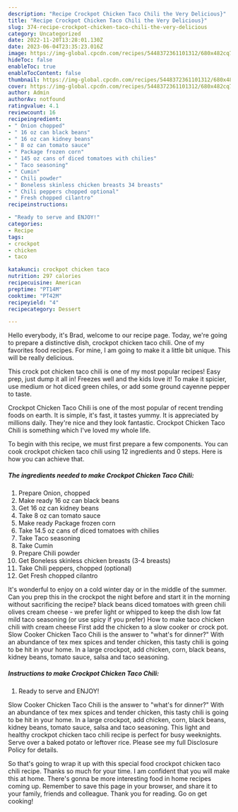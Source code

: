 ```yaml
---
description: "Recipe Crockpot Chicken Taco Chili the Very Delicious}"
title: "Recipe Crockpot Chicken Taco Chili the Very Delicious}"
slug: 374-recipe-crockpot-chicken-taco-chili-the-very-delicious
category: Uncategorized
date: 2022-11-20T13:28:01.130Z
date: 2023-06-04T23:35:23.016Z
image: https://img-global.cpcdn.com/recipes/5448372361101312/680x482cq70/crockpot-chicken-taco-chili-recipe-main-photo.jpg
hideToc: false
enableToc: true
enableTocContent: false
thumbnail: https://img-global.cpcdn.com/recipes/5448372361101312/680x482cq70/crockpot-chicken-taco-chili-recipe-main-photo.jpg
cover: https://img-global.cpcdn.com/recipes/5448372361101312/680x482cq70/crockpot-chicken-taco-chili-recipe-main-photo.jpg
author: Admin
authorAv: notfound
ratingvalue: 4.1
reviewcount: 16
recipeingredient:
- " Onion chopped"
- " 16 oz can black beans"
- " 16 oz can kidney beans"
- " 8 oz can tomato sauce"
- " Package frozen corn"
- " 145 oz cans of diced tomatoes with chilies"
- " Taco seasoning"
- " Cumin"
- " Chili powder"
- " Boneless skinless chicken breasts 34 breasts"
- " Chili peppers chopped optional"
- " Fresh chopped cilantro"
recipeinstructions:

- "Ready to serve and ENJOY!"
categories:
- Recipe
tags:
- crockpot
- chicken
- taco

katakunci: crockpot chicken taco 
nutrition: 297 calories
recipecuisine: American
preptime: "PT14M"
cooktime: "PT42M"
recipeyield: "4"
recipecategory: Dessert

---
```



Hello everybody, it's Brad, welcome to our recipe page. Today, we're going to prepare a distinctive dish, crockpot chicken taco chili. One of my favorites food recipes. For mine, I am going to make it a little bit unique. This will be really delicious.

This crock pot chicken taco chili is one of my most popular recipes! Easy prep, just dump it all in! Freezes well and the kids love it! To make it spicier, use medium or hot diced green chiles, or add some ground cayenne pepper to taste.

Crockpot Chicken Taco Chili is one of the most popular of recent trending foods on earth. It is simple, it's fast, it tastes yummy. It is appreciated by millions daily. They're nice and they look fantastic. Crockpot Chicken Taco Chili is something which I've loved my whole life.


To begin with this recipe, we must first prepare a few components. You can cook crockpot chicken taco chili using 12 ingredients and 0 steps. Here is how you can achieve that.

<!--inarticleads1-->

##### The ingredients needed to make Crockpot Chicken Taco Chili:

1. Prepare  Onion, chopped
1. Make ready  16 oz can black beans
1. Get  16 oz can kidney beans
1. Take  8 oz can tomato sauce
1. Make ready  Package frozen corn
1. Take  14.5 oz cans of diced tomatoes with chilies
1. Take  Taco seasoning
1. Take  Cumin
1. Prepare  Chili powder
1. Get  Boneless skinless chicken breasts (3-4 breasts)
1. Take  Chili peppers, chopped (optional)
1. Get  Fresh chopped cilantro


It&#39;s wonderful to enjoy on a cold winter day or in the middle of the summer. Can you prep this in the crockpot the night before and start it in the morning without sacrificing the recipe? black beans diced tomatoes with green chili olives cream cheese - we prefer light or whipped to keep the dish low fat mild taco seasoning (or use spicy if you prefer) How to make taco chicken chili with cream cheese First add the chicken to a slow cooker or crock pot. Slow Cooker Chicken Taco Chili is the answer to &#34;what&#39;s for dinner?&#34; With an abundance of tex mex spices and tender chicken, this tasty chili is going to be hit in your home. In a large crockpot, add chicken, corn, black beans, kidney beans, tomato sauce, salsa and taco seasoning. 

<!--inarticleads2-->

##### Instructions to make Crockpot Chicken Taco Chili:


1. Ready to serve and ENJOY!

Slow Cooker Chicken Taco Chili is the answer to &#34;what&#39;s for dinner?&#34; With an abundance of tex mex spices and tender chicken, this tasty chili is going to be hit in your home. In a large crockpot, add chicken, corn, black beans, kidney beans, tomato sauce, salsa and taco seasoning. This light and healthy crockpot chicken taco chili recipe is perfect for busy weeknights. Serve over a baked potato or leftover rice. Please see my full Disclosure Policy for details. 

So that's going to wrap it up with this special food crockpot chicken taco chili recipe. Thanks so much for your time. I am confident that you will make this at home. There's gonna be more interesting food in home recipes coming up. Remember to save this page in your browser, and share it to your family, friends and colleague. Thank you for reading. Go on get cooking!
